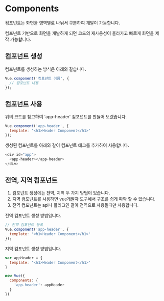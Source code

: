 # Components

컴포넌트는 화면을 영역별로 나눠서 구분하여 개발이 가능합니다.

컴포넌트 기반으로 화면을 개발하게 되면 코드의 재사용성이 올라가고 빠르게 화면을 제작 가능합니다.


## 컴포넌트 생성
컴포넌트를 생성하는 방식은 아래와 같습니다.
```js
Vue.component('컴포넌트 이름', {
  // 컴포넌트 내용
});
```

## 컴포넌트 사용
위의 코드를 참고하여 'app-header' 컴포넌트를 만들어 보겠습니다.
```js
Vue.component('app-header', {
  template: '<h1>Header Component</h1>'
});
```

생성된 컴포넌트를 아래와 같이 컴포넌트 태그를 추가하여 사용합니다.
```js
<div id="app">
  <app-header></app-header>
</div>
```

## 전역, 지역 컴포넌트
1. 컴포넌트 생성에는 전역, 지역 두 가지 방법이 있습니다.
2. 지역 컴포넌트를 사용하면 vue개발자 도구에서 구조를 쉽게 파악 할 수 있습니다.
3. 전역 컴포넌트는 api나 플러그인 같이 전역으로 사용될때만 사용합니다.


전역 컴포넌트 생성 방법입니다.
```js
// 전역 컴포넌트 등록
Vue.component('app-header', {
  template: '<h1>Header Component</h1>'
});
```

지역 컴포넌트 생성 방법입니다.
```js
var appHeader = {
  template: '<h1>Header Component</h1>'
}

new Vue({
  components: {
    'app-header': appHeader
  }
})
```
